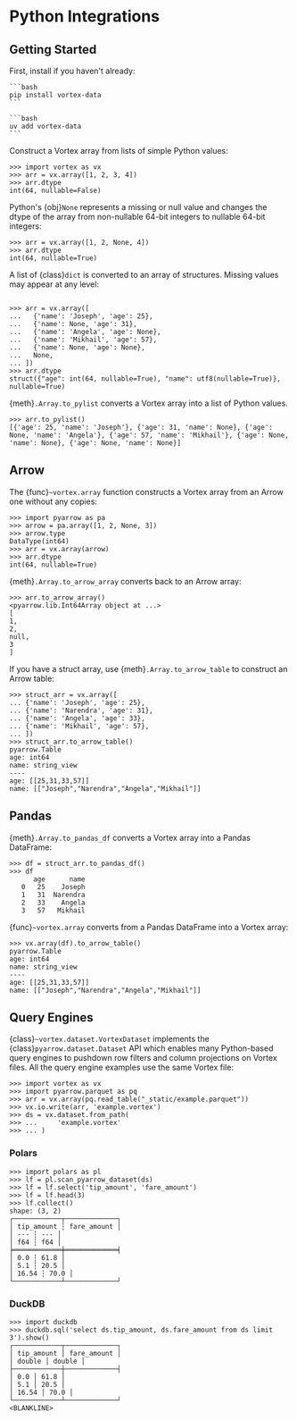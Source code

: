# Python Integrations

## Getting Started

First, install if you haven't already:

````{tab} pip
```bash
pip install vortex-data
```
````

````{tab} uv
```bash
uv add vortex-data
```
````

Construct a Vortex array from lists of simple Python values:

```{doctest} pycon
>>> import vortex as vx
>>> arr = vx.array([1, 2, 3, 4])
>>> arr.dtype
int(64, nullable=False)
```

Python's {obj}`None` represents a missing or null value and changes the dtype of the array from
non-nullable 64-bit integers to nullable 64-bit integers:

```{doctest} pycon
>>> arr = vx.array([1, 2, None, 4])
>>> arr.dtype
int(64, nullable=True)
```

A list of {class}`dict` is converted to an array of structures. Missing values may appear at any
level:

```{doctest} pycon

>>> arr = vx.array([
...   {'name': 'Joseph', 'age': 25},
...   {'name': None, 'age': 31},
...   {'name': 'Angela', 'age': None},
...   {'name': 'Mikhail', 'age': 57},
...   {'name': None, 'age': None},
...   None,
... ])
>>> arr.dtype
struct({"age": int(64, nullable=True), "name": utf8(nullable=True)}, nullable=True)
```

{meth}`.Array.to_pylist` converts a Vortex array into a list of Python values.

```{doctest} pycon
>>> arr.to_pylist()
[{'age': 25, 'name': 'Joseph'}, {'age': 31, 'name': None}, {'age': None, 'name': 'Angela'}, {'age': 57, 'name': 'Mikhail'}, {'age': None, 'name': None}, {'age': None, 'name': None}]
```

## Arrow

The {func}`~vortex.array` function constructs a Vortex array from an Arrow one without any
copies:

```{doctest} pycon
>>> import pyarrow as pa
>>> arrow = pa.array([1, 2, None, 3])
>>> arrow.type
DataType(int64)
>>> arr = vx.array(arrow)
>>> arr.dtype
int(64, nullable=True)
```

{meth}`.Array.to_arrow_array` converts back to an Arrow array:

```{doctest} pycon
>>> arr.to_arrow_array()
<pyarrow.lib.Int64Array object at ...>
[
1,
2,
null,
3
]
```

If you have a struct array, use {meth}`.Array.to_arrow_table` to construct an Arrow table:

```{doctest} pycon
>>> struct_arr = vx.array([
... {'name': 'Joseph', 'age': 25},
... {'name': 'Narendra', 'age': 31},
... {'name': 'Angela', 'age': 33},
... {'name': 'Mikhail', 'age': 57},
... ])
>>> struct_arr.to_arrow_table()
pyarrow.Table
age: int64
name: string_view
----
age: [[25,31,33,57]]
name: [["Joseph","Narendra","Angela","Mikhail"]]
```

## Pandas

{meth}`.Array.to_pandas_df` converts a Vortex array into a Pandas DataFrame:

```{doctest} pycon
>>> df = struct_arr.to_pandas_df()
>>> df
      age      name
   0   25    Joseph
   1   31  Narendra
   2   33    Angela
   3   57   Mikhail
```

{func}`~vortex.array` converts from a Pandas DataFrame into a Vortex array:

```pycon
>>> vx.array(df).to_arrow_table()
pyarrow.Table
age: int64
name: string_view
----
age: [[25,31,33,57]]
name: [["Joseph","Narendra","Angela","Mikhail"]]
```

## Query Engines

{class}`~vortex.dataset.VortexDataset` implements the {class}`pyarrow.dataset.Dataset` API which
enables many Python-based query engines to pushdown row filters and column projections on Vortex
files. All the query engine examples use the same Vortex file:

```pycon
>>> import vortex as vx
>>> import pyarrow.parquet as pq
>>> arr = vx.array(pq.read_table("_static/example.parquet"))
>>> vx.io.write(arr, 'example.vortex')
>>> ds = vx.dataset.from_path(
>>> ...     'example.vortex'
>>> ... )
```

### Polars

```pycon
>>> import polars as pl
>>> lf = pl.scan_pyarrow_dataset(ds)
>>> lf = lf.select('tip_amount', 'fare_amount')
>>> lf = lf.head(3)
>>> lf.collect()
shape: (3, 2)
┌────────────┬─────────────┐
│ tip_amount ┆ fare_amount │
│ --- ┆ --- │
│ f64 ┆ f64 │
╞════════════╪═════════════╡
│ 0.0 ┆ 61.8 │
│ 5.1 ┆ 20.5 │
│ 16.54 ┆ 70.0 │
└────────────┴─────────────┘
```

### DuckDB

```pycon
>>> import duckdb
>>> duckdb.sql('select ds.tip_amount, ds.fare_amount from ds limit 3').show()
┌────────────┬─────────────┐
│ tip_amount │ fare_amount │
│ double │ double │
├────────────┼─────────────┤
│ 0.0 │ 61.8 │
│ 5.1 │ 20.5 │
│ 16.54 │ 70.0 │
└────────────┴─────────────┘
<BLANKLINE>
```

